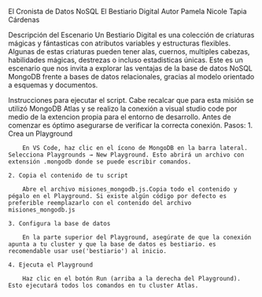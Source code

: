 El Cronista de Datos NoSQL
El Bestiario Digital
Autor
 Pamela Nicole Tapia Cárdenas

Descripción del Escenario
Un Bestiario Digital es una colección de criaturas mágicas y fántasticas con atributos variables y estructuras flexibles. Algunas de estas criaturas pueden tener alas, cuernos, multiples cabezas, habilidades mágicas, destrezas o incluso estadisticas únicas. Este es un escenario que nos invita a explorar las ventajas de la base de datos NoSQL MongoDB frente a bases de datos relacionales, gracias al modelo orientado a esquemas y documentos.

Instrucciones para ejecutar el script.
Cabe recalcar que para esta misión se utilizó MongoDB Atlas y se realizo la conexión a visual studio code por medio de la extencion propia para el entorno de desarrollo. Antes de comenzar es óptimo asegurarse de verificar la correcta conexión.
Pasos:
    1. Crea un Playground

        En VS Code, haz clic en el ícono de MongoDB en la barra lateral. Selecciona Playgrounds → New Playground. Esto abrirá un archivo con extensión .mongodb donde se puede escribir comandos.

    2. Copia el contenido de tu script

        Abre el archivo misiones_mongodb.js.Copia todo el contenido y pégalo en el Playground. Si existe algún código por defecto es preferible reemplazarlo con el contenido del archivo misiones_mongodb.js
    
    3. Configura la base de datos

        En la parte superior del Playground, asegúrate de que la conexión apunta a tu cluster y que la base de datos es bestiario. es recomendable usar use('bestiario') al inicio.

    4. Ejecuta el Playground

        Haz clic en el botón Run (arriba a la derecha del Playground). Esto ejecutará todos los comandos en tu cluster Atlas. 
